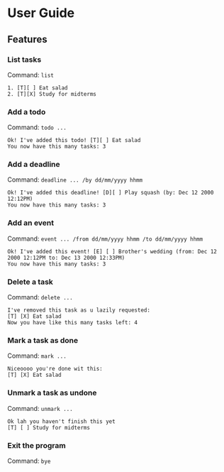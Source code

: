 # User Guide

## Features 

### List tasks

Command: `list`
```
1. [T][ ] Eat salad
2. [T][X] Study for midterms
```

### Add a todo

Command: `todo ...`
```
Ok! I've added this todo! [T][ ] Eat salad
You now have this many tasks: 3
```

### Add a deadline

Command: `deadline ... /by dd/mm/yyyy hhmm`
```
Ok! I've added this deadline! [D][ ] Play squash (by: Dec 12 2000 12:12PM)
You now have this many tasks: 3
```

### Add an event

Command: `event ... /from dd/mm/yyyy hhmm /to dd/mm/yyyy hhmm`
```
Ok! I've added this event! [E] [ ] Brother's wedding (from: Dec 12 2000 12:12PM to: Dec 13 2000 12:33PM)
You now have this many tasks: 3
```

### Delete a task

Command: `delete ...`
```
I've removed this task as u lazily requested:
[T] [X] Eat salad
Now you have like this many tasks left: 4
```

### Mark a task as done

Command: `mark ...`
```
Niceoooo you're done wit this: 
[T] [X] Eat salad
```

### Unmark a task as undone

Command: `unmark ...`
```
Ok lah you haven't finish this yet
[T] [ ] Study for midterms
```

### Exit the program

Command: `bye`